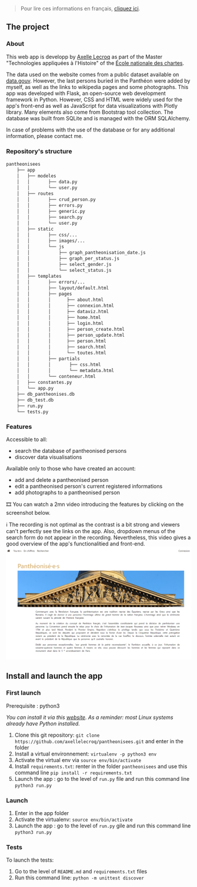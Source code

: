 > Pour lire ces informations en français, [cliquez ici](README_french.md).

## The project
### About
This web app is developp by [Axelle Lecroq](https://github.com/axellelecroq) as part of the Master "Technologies appliquées à l'Histoire" of the [École nationale des chartes](http://www.chartes.psl.eu/fr/cursus/master-technologies-numeriques-appliquees-histoire).

The data used on the website comes from a public dataset available on [data.gouv](https://www.data.gouv.fr/fr/datasets/pantheonises/). However, the last persons buried in the Panthéon were added by myself, as well as the links to wikipedia pages and some photographs. This app was developed with Flask, an open-source web development framework in Python. However, CSS and HTML were widely used for the app's front-end as well as JavaScript for data visualizations with Plotly library. Many elements also come from Bootstrap tool collection. The database was built from SQLite and is managed with the ORM SQLAlchemy.

In case of problems with the use of the database or for any additional information, please contact me.

### Repository's structure
```
pantheonisees
    ├── app
    │   ├── modeles
    │   │       ├── data.py
    │   │       └── user.py
    │   ├── routes
    │   │       ├── crud_person.py
    │   │       ├── errors.py
    │   │       ├── generic.py
    │   │       ├── search.py
    │   │       └── user.py
    │   ├── static
    │   │       ├── css/...
    │   │       ├── images/...
    │   │       └── js
    │   │           ├── graph_pantheonisation_date.js
    │   │           ├── graph_per_status.js
    │   │           ├── select_gender.js
    │   │           └── select_status.js
    │   ├── templates
    │   │       ├── errors/...
    │   │       ├── layout/default.html
    │   │       ├── pages
    │   │       │      ├── about.html
    │   │       │      ├── connexion.html
    │   │       │      ├── dataviz.html
    │   │       │      ├── home.html
    │   │       │      ├── login.html
    │   │       │      ├── person_create.html
    │   │       │      ├── person_update.html
    │   │       │      ├── person.html
    │   │       │      ├── search.html
    │   │       │      └── toutes.html
    │   │       ├── partials
    │   │       │       ├── css.html
    │   │       │       └── metadata.html
    │   │       └── conteneur.html
    │   ├── constantes.py
    │   └── app.py
    ├── db_pantheonises.db
    ├── db_test.db
    ├── run.py
    └── tests.py
```

### Features

Accessible to all:
- search the database of pantheonised persons
- discover data visualisations

Available only to those who have created an account:
- add and delete a pantheonised person
- edit a pantheonised person's current registered informations
- add photographs to a pantheonised person

:film_strip: You can watch a 2mn video introducing the features by clicking on the screenshot below.

:information_source: The recording is not optimal as the contrast is a bit strong and viewers can't perfectly see the links on the app. Also, dropdown menus of the search form do not appear in the recording. Nevertheless, this video gives a good overview of the app's functionalitied and front-end.
[![plot](./documentation/site_presentation.png)](https://user-images.githubusercontent.com/60888306/114012668-ec17c900-9866-11eb-9589-ee42c555e45d.mp4)

## Install and launch the app
### First launch

Prerequisite : python3  

*You can install it via this [website](https://www.python.org/downloads/). As a reminder: most Linux systems already have Python installed.*

1. Clone this git repository: `git clone https://github.com/axellelecroq/pantheonisees.git` and enter in the folder
2. Install a virtual environnement: `virtualenv -p python3 env` 
3. Activate the virtual env via `source env/bin/activate`
4. Install `requirements.txt`: renter in the folder `pantheonisees` and use this command line `pip install -r requirements.txt`
5. Launch the app : go to the level of `run.py` file and run this command line `python3 run.py`

### Launch 
1. Enter in the app folder
2. Activate the virtualenv: `source env/bin/activate`
3. Launch the app : go to the level of `run.py` gile and run this command line `python3 run.py`

### Tests 
To launch the tests:
1. Go to the level of `README.md` and `requirements.txt` files
2. Run this command line: `python -m unittest discover`
